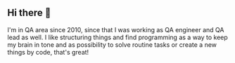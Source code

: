 ## Hi there 👋

I'm in QA area since 2010, since that I was working as QA engineer and QA lead as well. I like structuring things and find programming as a way to keep my brain in tone and as possibility to solve routine tasks or create a new things by code, that's great!

<!--
**ksenkorr/ksenkorr** is a ✨ _special_ ✨ repository because its `README.md` (this file) appears on your GitHub profile.

Here are some ideas to get you started:

- 🔭 I’m currently working on ...
- 🌱 I’m currently learning ...
- 👯 I’m looking to collaborate on ...
- 🤔 I’m looking for help with ...
- 💬 Ask me about ...
- 📫 How to reach me: ...
- 😄 Pronouns: ...
- ⚡ Fun fact: ...
-->
